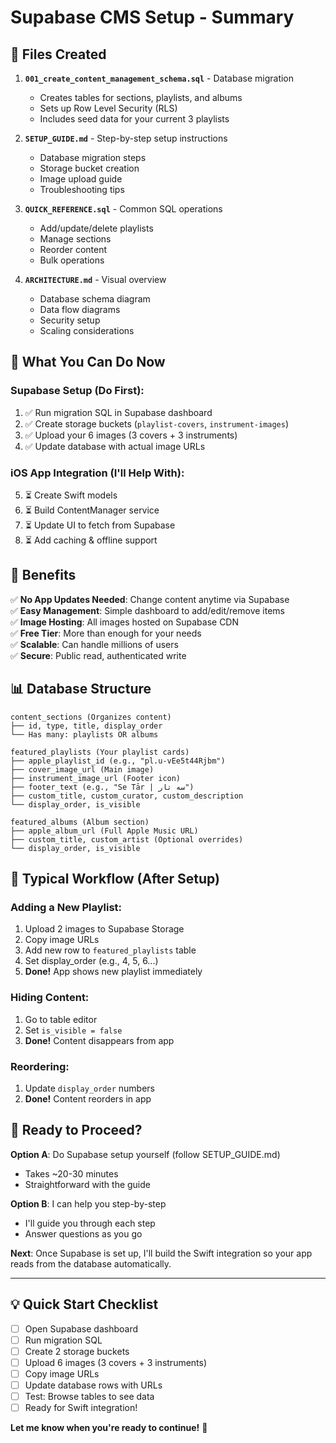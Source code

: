 # Supabase CMS Setup - Summary

## 📁 Files Created

1. **`001_create_content_management_schema.sql`** - Database migration
   - Creates tables for sections, playlists, and albums
   - Sets up Row Level Security (RLS)
   - Includes seed data for your current 3 playlists

2. **`SETUP_GUIDE.md`** - Step-by-step setup instructions
   - Database migration steps
   - Storage bucket creation
   - Image upload guide
   - Troubleshooting tips

3. **`QUICK_REFERENCE.sql`** - Common SQL operations
   - Add/update/delete playlists
   - Manage sections
   - Reorder content
   - Bulk operations

4. **`ARCHITECTURE.md`** - Visual overview
   - Database schema diagram
   - Data flow diagrams
   - Security setup
   - Scaling considerations

## 🎯 What You Can Do Now

### Supabase Setup (Do First):
1. ✅ Run migration SQL in Supabase dashboard
2. ✅ Create storage buckets (`playlist-covers`, `instrument-images`)
3. ✅ Upload your 6 images (3 covers + 3 instruments)
4. ✅ Update database with actual image URLs

### iOS App Integration (I'll Help With):
5. ⏳ Create Swift models
6. ⏳ Build ContentManager service
7. ⏳ Update UI to fetch from Supabase
8. ⏳ Add caching & offline support

## 🌟 Benefits

✅ **No App Updates Needed**: Change content anytime via Supabase  
✅ **Easy Management**: Simple dashboard to add/edit/remove items  
✅ **Image Hosting**: All images hosted on Supabase CDN  
✅ **Free Tier**: More than enough for your needs  
✅ **Scalable**: Can handle millions of users  
✅ **Secure**: Public read, authenticated write  

## 📊 Database Structure

```
content_sections (Organizes content)
├── id, type, title, display_order
└── Has many: playlists OR albums

featured_playlists (Your playlist cards)
├── apple_playlist_id (e.g., "pl.u-vEe5t44Rjbm")
├── cover_image_url (Main image)
├── instrument_image_url (Footer icon)
├── footer_text (e.g., "Se Tār | سه تار")
├── custom_title, custom_curator, custom_description
└── display_order, is_visible

featured_albums (Album section)
├── apple_album_url (Full Apple Music URL)
├── custom_title, custom_artist (Optional overrides)
└── display_order, is_visible
```

## 🔄 Typical Workflow (After Setup)

### Adding a New Playlist:
1. Upload 2 images to Supabase Storage
2. Copy image URLs
3. Add new row to `featured_playlists` table
4. Set display_order (e.g., 4, 5, 6...)
5. **Done!** App shows new playlist immediately

### Hiding Content:
1. Go to table editor
2. Set `is_visible = false`
3. **Done!** Content disappears from app

### Reordering:
1. Update `display_order` numbers
2. **Done!** Content reorders in app

## 🚀 Ready to Proceed?

**Option A**: Do Supabase setup yourself (follow SETUP_GUIDE.md)
- Takes ~20-30 minutes
- Straightforward with the guide

**Option B**: I can help you step-by-step
- I'll guide you through each step
- Answer questions as you go

**Next**: Once Supabase is set up, I'll build the Swift integration so your app reads from the database automatically.

---

## 💡 Quick Start Checklist

- [ ] Open Supabase dashboard
- [ ] Run migration SQL
- [ ] Create 2 storage buckets
- [ ] Upload 6 images (3 covers + 3 instruments)
- [ ] Copy image URLs
- [ ] Update database rows with URLs
- [ ] Test: Browse tables to see data
- [ ] Ready for Swift integration!

**Let me know when you're ready to continue!** 🎉

